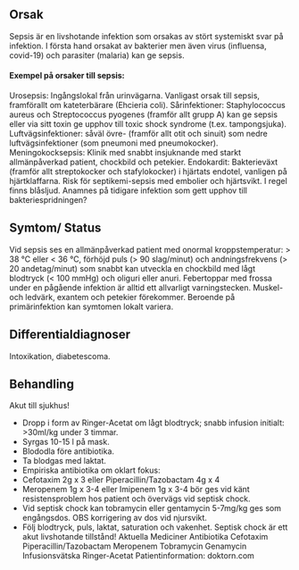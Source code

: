 ## Orsak

Sepsis är en livshotande infektion som orsakas av stört systemiskt svar på infektion. I första hand orsakat av bakterier men även virus (influensa, covid-19) och parasiter (malaria) kan ge sepsis.

#### Exempel på orsaker till sepsis:

Urosepsis: Ingångslokal från urinvägarna. Vanligast orsak till sepsis, framförallt om kateterbärare (Ehcieria coli).
Sårinfektioner: Staphylococcus aureus och Streptococcus pyogenes (framför allt grupp A) kan ge sepsis eller via sitt toxin ge upphov till toxic shock syndrome (t.ex. tampongsjuka).
Luftvägsinfektioner: såväl övre- (framför allt otit och sinuit) som nedre luftvägsinfektioner (som pneumoni med pneumokocker).
Meningokocksepsis: Klinik med snabbt insjuknande med starkt allmänpåverkad patient, chockbild och petekier.
Endokardit: Bakterieväxt (framför allt streptokocker och stafylokocker) i hjärtats endotel, vanligen på hjärtklaffarna. Risk för septikemi-sepsis med embolier och hjärtsvikt. I regel finns blåsljud. Anamnes på tidigare infektion som gett upphov till bakteriespridningen?

## Symtom/ Status

Vid sepsis ses en allmänpåverkad patient med onormal kroppstemperatur: > 38 °C eller < 36 °C, förhöjd puls (> 90 slag/minut) och andningsfrekvens (> 20 andetag/minut) som snabbt kan utveckla en chockbild med lågt blodtryck (< 100 mmHg) och oliguri eller anuri.
Febertoppar med frossa under en pågående infektion är alltid ett allvarligt varningstecken. Muskel- och ledvärk, exantem och petekier förekommer. Beroende på primärinfektion kan symtomen lokalt variera.

## Differentialdiagnoser

Intoxikation, diabetescoma.

## Behandling

Akut till sjukhus!
- Dropp i form av Ringer-Acetat om lågt blodtryck; snabb infusion initialt: >30ml/kg under 3 timmar.
- Syrgas 10-15 l på mask.
- Blododla före antibiotika.
- Ta blodgas med laktat.
- Empiriska antibiotika om oklart fokus:
- Cefotaxim 2g x 3 eller Piperacillin/Tazobactam 4g x 4
- Meropenem 1g x 3-4 eller Imipenem 1g x 3-4 bör ges vid känt resistensproblem hos patient och övervägs vid septisk chock.
- Vid septisk chock kan tobramycin eller gentamycin 5-7mg/kg ges som engångsdos. OBS korrigering av dos vid njursvikt.
- Följ blodtryck, puls, laktat, saturation och vakenhet.
Septisk chock är ett akut livshotande tillstånd!
Aktuella Mediciner
Antibiotika
Cefotaxim
Piperacillin/Tazobactam
Meropenem
Tobramycin
Genamycin
Infusionsvätska
Ringer-Acetat
Patientinformation: doktorn.com

